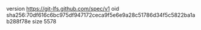 version https://git-lfs.github.com/spec/v1
oid sha256:70df616c6bc975df947172ceca9f5e6e9a28c51786d34f5c5822ba1ab288f78e
size 5578
